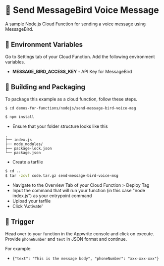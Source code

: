 # 📧 Send MessageBird Voice Message
A sample Node.js Cloud Function for sending a voice message using MessageBird. 

## 📝 Environment Variables
Go to Settings tab of your Cloud Function. Add the following environment variables.

* **MESSAGE_BIRD_ACCESS_KEY** - API Key for MessageBird 

## 🚀 Building and Packaging

To package this example as a cloud function, follow these steps.

```bash
$ cd demos-for-functions/nodejs/send-message-bird-voice-msg

$ npm install
```

* Ensure that your folder structure looks like this 
```
.
├── index.js
├── node_modules/
├── package-lock.json
└── package.json
```

* Create a tarfile

```bash
$ cd ..
$ tar -zcvf code.tar.gz send-message-bird-voice-msg
```

* Navigate to the Overview Tab of your Cloud Function > Deploy Tag
* Input the command that will run your function (in this case "node index.js") as your entrypoint command
* Upload your tarfile 
* Click 'Activate'

## 🎯 Trigger

Head over to your function in the Appwrite console and click on execute. Provide `phoneNumber` and `text` in JSON format and continue.

For example:

- `{"text": "This is the message body", "phoneNumber": "xxx-xxx-xxx"}`
